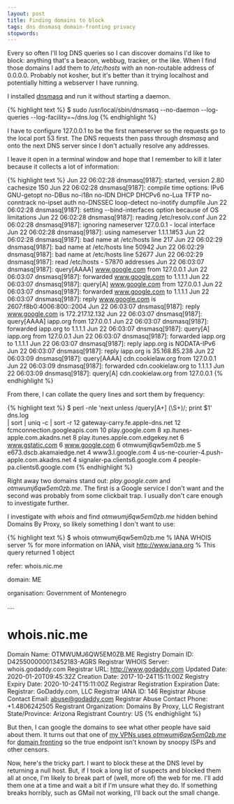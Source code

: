 ```yaml
---
layout: post
title: Finding domains to block
tags: dns dnsmasq domain-fronting privacy
stopwords:
---
```


Every so often I'll log DNS queries so I can discover domains I'd like
to block: anything that's a beacon, webbug, tracker, or the like. When
I find those domains I add them to */etc/hosts* with an non-routable
address of 0.0.0.0. Probably not kosher, but it's better than it
trying localhost and potentially hitting a webserver I have running.

I installed [dnsmasq](http://www.thekelleys.org.uk/dnsmasq/) and run it
without starting a daemon.

{% highlight text %}
$ sudo /usr/local/sbin/dnsmasq --no-daemon --log-queries --log-facility=~/dns.log
{% endhighlight %}

I have to configure 127.0.0.1 to be the first nameserver so the
requests go to the local port 53 first. The DNS requests then pass
through *dnsmasq* and onto the next DNS server since I don't actually
resolve any addresses.

I leave it open in a terminal window and hope that I remember to kill
it later because it collects a lot of information:

{% highlight text %}
Jun 22 06:02:28 dnsmasq[9187]: started, version 2.80 cachesize 150
Jun 22 06:02:28 dnsmasq[9187]: compile time options: IPv6 GNU-getopt no-DBus no-i18n no-IDN DHCP DHCPv6 no-Lua TFTP no-conntrack no-ipset auth no-DNSSEC loop-detect no-inotify dumpfile
Jun 22 06:02:28 dnsmasq[9187]: setting --bind-interfaces option because of OS limitations
Jun 22 06:02:28 dnsmasq[9187]: reading /etc/resolv.conf
Jun 22 06:02:28 dnsmasq[9187]: ignoring nameserver 127.0.0.1 - local interface
Jun 22 06:02:28 dnsmasq[9187]: using nameserver 1.1.1.1#53
Jun 22 06:02:28 dnsmasq[9187]: bad name at /etc/hosts line 217
Jun 22 06:02:29 dnsmasq[9187]: bad name at /etc/hosts line 50942
Jun 22 06:02:29 dnsmasq[9187]: bad name at /etc/hosts line 52677
Jun 22 06:02:29 dnsmasq[9187]: read /etc/hosts - 57870 addresses
Jun 22 06:03:07 dnsmasq[9187]: query[AAAA] www.google.com from 127.0.0.1
Jun 22 06:03:07 dnsmasq[9187]: forwarded www.google.com to 1.1.1.1
Jun 22 06:03:07 dnsmasq[9187]: query[A] www.google.com from 127.0.0.1
Jun 22 06:03:07 dnsmasq[9187]: forwarded www.google.com to 1.1.1.1
Jun 22 06:03:07 dnsmasq[9187]: reply www.google.com is 2607:f8b0:4006:800::2004
Jun 22 06:03:07 dnsmasq[9187]: reply www.google.com is 172.217.12.132
Jun 22 06:03:07 dnsmasq[9187]: query[AAAA] iapp.org from 127.0.0.1
Jun 22 06:03:07 dnsmasq[9187]: forwarded iapp.org to 1.1.1.1
Jun 22 06:03:07 dnsmasq[9187]: query[A] iapp.org from 127.0.0.1
Jun 22 06:03:07 dnsmasq[9187]: forwarded iapp.org to 1.1.1.1
Jun 22 06:03:07 dnsmasq[9187]: reply iapp.org is NODATA-IPv6
Jun 22 06:03:07 dnsmasq[9187]: reply iapp.org is 35.168.85.238
Jun 22 06:03:09 dnsmasq[9187]: query[AAAA] cdn.cookielaw.org from 127.0.0.1
Jun 22 06:03:09 dnsmasq[9187]: forwarded cdn.cookielaw.org to 1.1.1.1
Jun 22 06:03:09 dnsmasq[9187]: query[A] cdn.cookielaw.org from 127.0.0.1
{% endhighlight %}

From there, I can collate the query lines and sort them by frequency:

{% highlight text %}
$ perl -nle 'next unless /query\[A+] (\S+)/; print $1' dns.log \
    | sort | uniq -c | sort -r
  12 gateway-carry.fe.apple-dns.net
  12 fcmconnection.googleapis.com
  10 play.google.com
   8 xp.itunes-apple.com.akadns.net
   8 play.itunes.apple.com.edgekey.net
   6 www.gstatic.com
   6 www.google.com
   6 otmwumj6qw5em0zb.me
   5 e673.dscb.akamaiedge.net
   4 www3.l.google.com
   4 us-ne-courier-4.push-apple.com.akadns.net
   4 signaler-pa.clients6.google.com
   4 people-pa.clients6.google.com
{% endhighlight %}

Right away two domains stand out: *play.google.com* and
*otmwumj6qw5em0zb.me*. The first is a Google service I don't want and
the second was probably from some clickbait trap. I usually don't care
enough to investigate further.

I investigate with *whois* and find *otmwumj6qw5em0zb.me* hidden
behind Domains By Proxy, so likely something I don't want to use:

{% highlight text %}
$ whois otmwumj6qw5em0zb.me
% IANA WHOIS server
% for more information on IANA, visit http://www.iana.org
% This query returned 1 object

refer:        whois.nic.me

domain:       ME

organisation: Government of Montenegro

....

# whois.nic.me

Domain Name: OTMWUMJ6QW5EM0ZB.ME
Registry Domain ID: D425500000013452183-AGRS
Registrar WHOIS Server: whois.godaddy.com
Registrar URL: http://www.godaddy.com
Updated Date: 2020-01-20T09:45:32Z
Creation Date: 2017-10-24T15:11:00Z
Registry Expiry Date: 2020-10-24T15:11:00Z
Registrar Registration Expiration Date:
Registrar: GoDaddy.com, LLC
Registrar IANA ID: 146
Registrar Abuse Contact Email: abuse@godaddy.com
Registrar Abuse Contact Phone: +1.4806242505
Registrant Organization: Domains By Proxy, LLC
Registrant State/Province: Arizona
Registrant Country: US
{% endhighlight %}

But then, I can google the domains to see what other people have said
about them. It turns out that one of [my VPNs uses *otmwumj6qw5em0zb.me*](https://www.reddit.com/r/nordvpn/comments/8oslys/suspicious_domains/)
for [domain fronting](https://www.andreafortuna.org/2018/05/07/domain-fronting-in-a-nutshell/) so the true endpoint isn't known by snoopy ISPs and
other censors.

Now, here's the tricky part. I want to block these at the DNS level
by returning a null host. But, if I took a long list of suspects and
blocked them all at once, I'm likely to break part of (well, more of)
the web for me. I'll add them one at a time and wait a bit if I'm unsure
what they do. If something breaks horribly, such as GMail not working,
I'll back out the small change.
